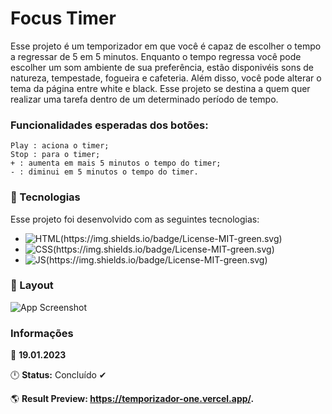 # Focus Timer 

Esse projeto é um temporizador em que você é capaz de escolher o tempo a regressar de 5 em 5 minutos. Enquanto o tempo regressa você pode escolher um som ambiente de sua preferência, estão disponivéis sons de natureza, tempestade, fogueira e cafeteria. Além disso, você pode alterar o tema da página entre white e black.
Esse projeto se destina a quem quer realizar uma tarefa dentro de um determinado período de tempo.

### Funcionalidades esperadas dos botões:

    Play : aciona o timer;
    Stop : para o timer;
    + : aumenta em mais 5 minutos o tempo do timer;
    - : diminui em 5 minutos o tempo do timer.
    
 ###   	&#128640; Tecnologias
Esse projeto foi desenvolvido com as seguintes tecnologias:

- ![HTML(https://img.shields.io/badge/License-MIT-green.svg)](https://camo.githubusercontent.com/c8d13e1c596a6726b1da8475a9299fac133f95ef009083b48be01f975a44987e/68747470733a2f2f696d672e736869656c64732e696f2f62616467652f2d48544d4c2d3035313232413f7374796c653d666c6174266c6f676f3d48544d4c35)
- ![CSS(https://img.shields.io/badge/License-MIT-green.svg)](https://camo.githubusercontent.com/d738d76484d50c8345c2d01e39364b707285bc7936140858e7909dfe6424efb2/68747470733a2f2f696d672e736869656c64732e696f2f62616467652f2d4353532d3035313232413f7374796c653d666c6174266c6f676f3d43535333266c6f676f436f6c6f723d313537324236)
- ![JS(https://img.shields.io/badge/License-MIT-green.svg)](https://camo.githubusercontent.com/6e8ce928be6e5866e27140eb0bb25479b52137d75ee0196e7b67c91038a9abc3/68747470733a2f2f696d672e736869656c64732e696f2f62616467652f2d4a6176615363726970742d3035313232413f7374796c653d666c6174266c6f676f3d6a617661736372697074)

### &#128204; Layout

![App Screenshot](https://i.imgur.com/mDkI6du.png)

### Informações
📅 **19.01.2023**

🕛 **Status:** Concluído ✔

🌎 **Result Preview: https://temporizador-one.vercel.app/.**
